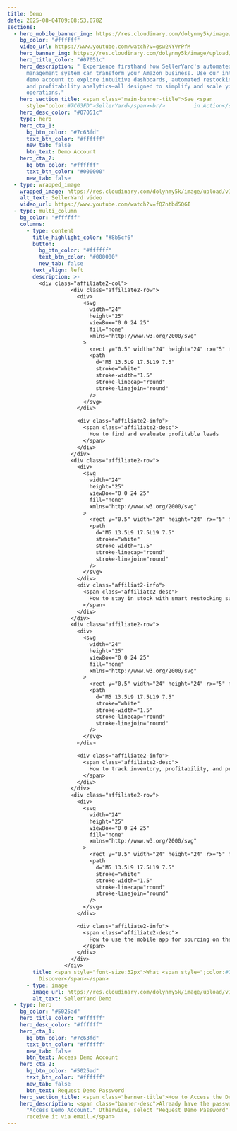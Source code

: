 ```yaml
---
title: Demo
date: 2025-08-04T09:08:53.078Z
sections:
  - hero_mobile_banner_img: https://res.cloudinary.com/dolynmy5k/image/upload/v1751368351/Frame_338_1_txtrhh.png
    bg_color: "#ffffff"
    video_url: https://www.youtube.com/watch?v=gsw2NYVrPfM
    hero_banner_img: https://res.cloudinary.com/dolynmy5k/image/upload/v1751277056/Frame_3381_vakqzi.png
    hero_title_color: "#07051c"
    hero_description: " Experience firsthand how SellerYard's automated inventory
      management system can transform your Amazon business. Use our interactive
      demo account to explore intuitive dashboards, automated restocking alerts,
      and profitability analytics—all designed to simplify and scale your
      operations."
    hero_section_title: <span class="main-banner-title">See <span
      style="color:#7C63FD">SellerYard</span><br/>         in Action</span>
    hero_desc_color: "#07051c"
    type: hero
    hero_cta_1:
      bg_btn_color: "#7c63fd"
      text_btn_color: "#ffffff"
      new_tab: false
      btn_text: Demo Account
    hero_cta_2:
      bg_btn_color: "#ffffff"
      text_btn_color: "#000000"
      new_tab: false
  - type: wrapped_image
    wrapped_image: https://res.cloudinary.com/dolynmy5k/image/upload/v1754307916/Background_Video_d0qjhm.png
    alt_text: SellerYard video
    video_url: https://www.youtube.com/watch?v=fQZntbd5QGI
  - type: multi_column
    bg_color: "#ffffff"
    columns:
      - type: content
        title_highlight_color: "#8b5cf6"
        button:
          bg_btn_color: "#ffffff"
          text_btn_color: "#000000"
          new_tab: false
        text_align: left
        description: >-
          <div class="affiliate2-col">
                    <div class="affiliate2-row">
                      <div>
                        <svg
                          width="24"
                          height="25"
                          viewBox="0 0 24 25"
                          fill="none"
                          xmlns="http://www.w3.org/2000/svg"
                        >
                          <rect y="0.5" width="24" height="24" rx="5" fill="#7C63FD" />
                          <path
                            d="M5 13.5L9 17.5L19 7.5"
                            stroke="white"
                            stroke-width="1.5"
                            stroke-linecap="round"
                            stroke-linejoin="round"
                          />
                        </svg>
                      </div>

                      <div class="affiliate2-info">
                        <span class="affiliate2-desc">
                          How to find and evaluate profitable leads
                        </span>
                      </div>
                    </div>
                    <div class="affiliate2-row">
                      <div>
                        <svg
                          width="24"
                          height="25"
                          viewBox="0 0 24 25"
                          fill="none"
                          xmlns="http://www.w3.org/2000/svg"
                        >
                          <rect y="0.5" width="24" height="24" rx="5" fill="#7C63FD" />
                          <path
                            d="M5 13.5L9 17.5L19 7.5"
                            stroke="white"
                            stroke-width="1.5"
                            stroke-linecap="round"
                            stroke-linejoin="round"
                          />
                        </svg>
                      </div>
                      <div class="affiliat2-info">
                        <span class="affiliate2-desc">
                          How to stay in stock with smart restocking suggestions
                        </span>
                      </div>
                    </div>
                    <div class="affiliate2-row">
                      <div>
                        <svg
                          width="24"
                          height="25"
                          viewBox="0 0 24 25"
                          fill="none"
                          xmlns="http://www.w3.org/2000/svg"
                        >
                          <rect y="0.5" width="24" height="24" rx="5" fill="#7C63FD" />
                          <path
                            d="M5 13.5L9 17.5L19 7.5"
                            stroke="white"
                            stroke-width="1.5"
                            stroke-linecap="round"
                            stroke-linejoin="round"
                          />
                        </svg>
                      </div>

                      <div class="affiliate2-info">
                        <span class="affiliate2-desc">
                          How to track inventory, profitability, and product performance
                        </span>
                      </div>
                    </div>
                    <div class="affiliate2-row">
                      <div>
                        <svg
                          width="24"
                          height="25"
                          viewBox="0 0 24 25"
                          fill="none"
                          xmlns="http://www.w3.org/2000/svg"
                        >
                          <rect y="0.5" width="24" height="24" rx="5" fill="#7C63FD" />
                          <path
                            d="M5 13.5L9 17.5L19 7.5"
                            stroke="white"
                            stroke-width="1.5"
                            stroke-linecap="round"
                            stroke-linejoin="round"
                          />
                        </svg>
                      </div>

                      <div class="affiliate2-info">
                        <span class="affiliate2-desc">
                          How to use the mobile app for sourcing on the go
                        </span>
                      </div>
                    </div>
                  </div>
        title: <span style="font-size:32px">What <span style=";color:#7C63FD">You’ll
          Discover</span></span>
      - type: image
        image_url: https://res.cloudinary.com/dolynmy5k/image/upload/v1754382857/Frame_6783_vwrqra.png
        alt_text: SellerYard Demo
  - type: hero
    bg_color: "#5025ad"
    hero_title_color: "#ffffff"
    hero_desc_color: "#ffffff"
    hero_cta_1:
      bg_btn_color: "#7c63fd"
      text_btn_color: "#ffffff"
      new_tab: false
      btn_text: Access Demo Account
    hero_cta_2:
      bg_btn_color: "#5025ad"
      text_btn_color: "#ffffff"
      new_tab: false
      btn_text: Request Demo Password
    hero_section_title: <span class="banner-title">How to Access the Demo</span>
    hero_description: <span class="banner-desc">Already have the password? Click
      "Access Demo Account." Otherwise, select "Request Demo Password" to
      receive it via email.</span>
---
```

